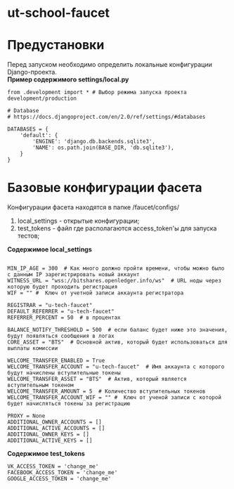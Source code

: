 # ut-school-faucet

# Предустановки

Перед запуском необходимо определить локальные конфигурации Django-проекта.</br>
**Пример содержимого settings/local.py**
```
from .development import * # Выбор режима запуска проекта development/production

# Database
# https://docs.djangoproject.com/en/2.0/ref/settings/#databases

DATABASES = {
    'default': {
        'ENGINE': 'django.db.backends.sqlite3',
        'NAME': os.path.join(BASE_DIR, 'db.sqlite3'),
    }
}

```


# Базовые конфигурации фасета
Конфигурации фасета находятся в папке /faucet/configs/
1) local_settings - открытые конфигурации; 
2) test_tokens - файл где располагаются access_token'ы для запуска тестов;
 
 **Содержимое local_settings**
 ```

MIN_IP_AGE = 300  # Как много должно пройти времени, чтобы можно было с данным IP зарегистрировать новый аккаунт
WITNESS_URL = "wss://bitshares.openledger.info/ws"  # URL ноды через которую будет проходить регистрация
WIF = "" #  Ключ от учетной записи аккаунта регистратора

REGISTRAR = "u-tech-faucet"
DEFAULT_REFERRER = "u-tech-faucet"
REFERRER_PERCENT = 50  # в процентах

BALANCE_NOTIFY_THRESHOLD = 500  # если баланс будет ниже это значения, будут появляться сообщения в логах
CORE_ASSET = "BTS"  # Основной актив, который будет использоваться для выплаты комиссии

WELCOME_TRANSFER_ENABLED = True
WELCOME_TRANSFER_ACCOUNT = "u-tech-faucet"  # Имя аккаунта с которого будут начислены вступительные токены
WELCOME_TRANSFER_ASSET = "BTS"  # Актив, который является вступительным токеном
WELCOME_TRANSFER_AMOUNT = 5  # Количество вступительных токенов
WELCOME_TRANSFER_ACCOUNT_WIF = "" #  Ключ от ученой записи с которой будет начисляться токены за регистрацию

PROXY = None
ADDITIONAL_OWNER_ACCOUNTS = []
ADDITIONAL_ACTIVE_ACCOUNTS = []
ADDITIONAL_OWNER_KEYS = []
ADDITIONAL_ACTIVE_KEYS = []
 ```
 
  **Содержимое test_tokens**
 ```
VK_ACCESS_TOKEN = 'change_me'
FACEBOOK_ACCESS_TOKEN = 'change_me'
GOOGLE_ACCESS_TOKEN = 'change_me'
 ```
